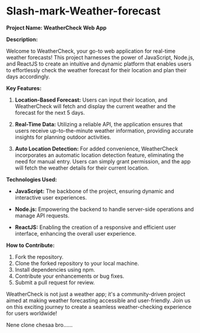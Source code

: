 # Slash-mark-Weather-forecast
**Project Name: WeatherCheck Web App**

**Description:**

Welcome to WeatherCheck, your go-to web application for real-time weather forecasts! This project harnesses the power of JavaScript, Node.js, and ReactJS to create an intuitive and dynamic platform that enables users to effortlessly check the weather forecast for their location and plan their days accordingly.

**Key Features:**

1. **Location-Based Forecast:** Users can input their location, and WeatherCheck will fetch and display the current weather and the forecast for the next 5 days.

2. **Real-Time Data:** Utilizing a reliable API, the application ensures that users receive up-to-the-minute weather information, providing accurate insights for planning outdoor activities.

3. **Auto Location Detection:** For added convenience, WeatherCheck incorporates an automatic location detection feature, eliminating the need for manual entry. Users can simply grant permission, and the app will fetch the weather details for their current location.

**Technologies Used:**

- **JavaScript:** The backbone of the project, ensuring dynamic and interactive user experiences.
  
- **Node.js:** Empowering the backend to handle server-side operations and manage API requests.

- **ReactJS:** Enabling the creation of a responsive and efficient user interface, enhancing the overall user experience.

**How to Contribute:**

1. Fork the repository.
2. Clone the forked repository to your local machine.
3. Install dependencies using npm.
4. Contribute your enhancements or bug fixes.
5. Submit a pull request for review.

WeatherCheck is not just a weather app; it's a community-driven project aimed at making weather forecasting accessible and user-friendly. Join us on this exciting journey to create a seamless weather-checking experience for users worldwide!

Nene clone chesaa bro......
